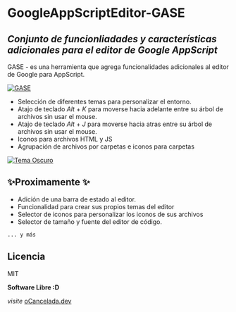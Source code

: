 # GoogleAppScriptEditor-GASE




## _Conjunto de funcionliadades y características adicionales para el editor de Google AppScript_



GASE - es una herramienta que agrega funcionalidades adicionales al editor de Google para AppScript.


[![GASE](https://ocancelada.dev/img/GASE.gif)](https://ocancelada.dev/proyectos/gase.html)


- Selección de diferentes temas para personalizar el entorno.
- Atajo de teclado *Alt* + *K* para moverse hacia adelante entre su árbol de archivos sin usar el mouse.
- Atajo de teclado *Alt* + *J* para moverse hacia atras entre su árbol de archivos sin usar el mouse.
- Iconos para archivos HTML y JS
- Agrupación de archivos por carpetas e iconos para carpetas

[![Tema Oscuro](https://ocancelada.dev/img/gase2.png)](https://ocancelada.dev/proyectos/gase.html)


## ✨Proximamente ✨

- Adición de una barra de estado al editor.
- Funcionalidad para crear sus propios temas del editor
- Selector de iconos para personalizar los iconos de sus archivos
- Selector de tamaño y fuente del editor de código.
```sh
... y más
```


## Licencia

MIT

**Software Libre :D**

*visite* [oCancelada.dev](https://ocancelada.dev/proyectos/gase.html)
